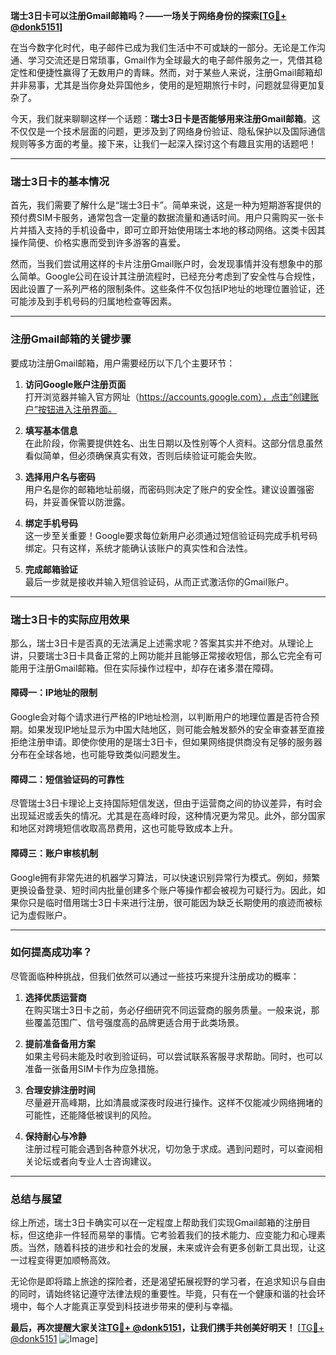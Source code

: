 **瑞士3日卡可以注册Gmail邮箱吗？——一场关于网络身份的探索[[TG💪+ @donk5151](https://t.me/s/donk5151)]**

在当今数字化时代，电子邮件已成为我们生活中不可或缺的一部分。无论是工作沟通、学习交流还是日常琐事，Gmail作为全球最大的电子邮件服务之一，凭借其稳定性和便捷性赢得了无数用户的青睐。然而，对于某些人来说，注册Gmail邮箱却并非易事，尤其是当你身处异国他乡，使用的是短期旅行卡时，问题就显得更加复杂了。

今天，我们就来聊聊这样一个话题：**瑞士3日卡是否能够用来注册Gmail邮箱**。这不仅仅是一个技术层面的问题，更涉及到了网络身份验证、隐私保护以及国际通信规则等多方面的考量。接下来，让我们一起深入探讨这个有趣且实用的话题吧！

---

### **瑞士3日卡的基本情况**

首先，我们需要了解什么是“瑞士3日卡”。简单来说，这是一种为短期游客提供的预付费SIM卡服务，通常包含一定量的数据流量和通话时间。用户只需购买一张卡片并插入支持的手机设备中，即可立即开始使用瑞士本地的移动网络。这类卡因其操作简便、价格实惠而受到许多游客的喜爱。

然而，当我们尝试用这样的卡片注册Gmail账户时，会发现事情并没有想象中的那么简单。Google公司在设计其注册流程时，已经充分考虑到了安全性与合规性，因此设置了一系列严格的限制条件。这些条件不仅包括IP地址的地理位置验证，还可能涉及到手机号码的归属地检查等因素。

---

### **注册Gmail邮箱的关键步骤**

要成功注册Gmail邮箱，用户需要经历以下几个主要环节：

1. **访问Google账户注册页面**  
   打开浏览器并输入官方网址（https://accounts.google.com），点击“创建账户”按钮进入注册界面。

2. **填写基本信息**  
   在此阶段，你需要提供姓名、出生日期以及性别等个人资料。这部分信息虽然看似简单，但必须确保真实有效，否则后续验证可能会失败。

3. **选择用户名与密码**  
   用户名是你的邮箱地址前缀，而密码则决定了账户的安全性。建议设置强密码，并妥善保管以防泄露。

4. **绑定手机号码**  
   这一步至关重要！Google要求每位新用户必须通过短信验证码完成手机号码绑定。只有这样，系统才能确认该账户的真实性和合法性。

5. **完成邮箱验证**  
   最后一步就是接收并输入短信验证码，从而正式激活你的Gmail账户。

---

### **瑞士3日卡的实际应用效果**

那么，瑞士3日卡是否真的无法满足上述需求呢？答案其实并不绝对。从理论上讲，只要瑞士3日卡具备正常的上网功能并且能够正常接收短信，那么它完全有可能用于注册Gmail邮箱。但在实际操作过程中，却存在诸多潜在障碍。

#### **障碍一：IP地址的限制**
Google会对每个请求进行严格的IP地址检测，以判断用户的地理位置是否符合预期。如果发现IP地址显示为中国大陆地区，则可能会触发额外的安全审查甚至直接拒绝注册申请。即使你使用的是瑞士3日卡，但如果网络提供商没有足够的服务器分布在全球各地，也可能导致类似问题发生。

#### **障碍二：短信验证码的可靠性**
尽管瑞士3日卡理论上支持国际短信发送，但由于运营商之间的协议差异，有时会出现延迟或丢失的情况。尤其是在高峰时段，这种情况更为常见。此外，部分国家和地区对跨境短信收取高昂费用，这也可能导致成本上升。

#### **障碍三：账户审核机制**
Google拥有非常先进的机器学习算法，可以快速识别异常行为模式。例如，频繁更换设备登录、短时间内批量创建多个账户等操作都会被视为可疑行为。因此，如果你只是临时借用瑞士3日卡来进行注册，很可能因为缺乏长期使用的痕迹而被标记为虚假账户。

---

### **如何提高成功率？**

尽管面临种种挑战，但我们依然可以通过一些技巧来提升注册成功的概率：

1. **选择优质运营商**  
   在购买瑞士3日卡之前，务必仔细研究不同运营商的服务质量。一般来说，那些覆盖范围广、信号强度高的品牌更适合用于此类场景。

2. **提前准备备用方案**  
   如果主号码未能及时收到验证码，可以尝试联系客服寻求帮助。同时，也可以准备一张备用SIM卡作为应急措施。

3. **合理安排注册时间**  
   尽量避开高峰期，比如清晨或深夜时段进行操作。这样不仅能减少网络拥堵的可能性，还能降低被误判的风险。

4. **保持耐心与冷静**  
   注册过程可能会遇到各种意外状况，切勿急于求成。遇到问题时，可以查阅相关论坛或者向专业人士咨询建议。

---

### **总结与展望**

综上所述，瑞士3日卡确实可以在一定程度上帮助我们实现Gmail邮箱的注册目标，但这绝非一件轻而易举的事情。它考验着我们的技术能力、应变能力和心理素质。当然，随着科技的进步和社会的发展，未来或许会有更多创新工具出现，让这一过程变得更加顺畅高效。

无论你是即将踏上旅途的探险者，还是渴望拓展视野的学习者，在追求知识与自由的同时，请始终铭记遵守法律法规的重要性。毕竟，只有在一个健康和谐的社会环境中，每个人才能真正享受到科技进步带来的便利与幸福。

**最后，再次提醒大家关注[TG💪+ @donk5151](https://t.me/s/donk5151)，让我们携手共创美好明天！** [[TG💪+ @donk5151](https://t.me/s/donk5151) ![Image](https://i.postimg.cc/rwNCRYN7/Snipaste-2025-04-30-17-27-05.png)]